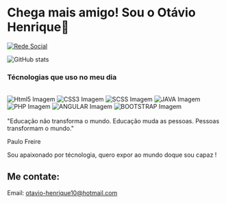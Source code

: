 # Chega mais amigo! Sou o Otávio Henrique🖖
[![Rede Social](https://img.shields.io/badge/LinkedIn-0077B5?style=for-the-badge&logo=linkedin&logoColor=white
)](https://br.linkedin.com/in/ot%C3%A1vio-henrique-filgueiras-2746a120a)

![GitHub stats](https://github-readme-stats.vercel.app/api?username=ResoluteJax&show_icons=true&theme=dracula)

### Técnologias que uso no meu dia
<br/>

<div>
<img src="https://img.shields.io/badge/HTML5-E34F26?style=for-the-badge&logo=html5&logoColor=white" alt="Html5 Imagem">
<img src="https://img.shields.io/badge/CSS3-1572B6?style=for-the-badge&logo=css3&logoColor=white" alt="CSS3 Imagem">
<img src="https://img.shields.io/badge/Sass-CC6699?style=for-the-badge&logo=sass&logoColor=white" alt="SCSS Imagem">
<img src="https://img.shields.io/badge/Java-ED8B00?style=for-the-badge&logo=java&logoColor=white" alt="JAVA Imagem">
<img src="https://img.shields.io/badge/PHP-777BB4?style=for-the-badge&logo=php&logoColor=white" alt="PHP Imagem">
<img src="https://img.shields.io/badge/Angular-DD0031?style=for-the-badge&logo=angular&logoColor=white" alt="ANGULAR Imagem">
<img src="https://img.shields.io/badge/Bootstrap-563D7C?style=for-the-badge&logo=bootstrap&logoColor=white" alt="BOOTSTRAP Imagem">
</div>
<br/>
 "Educação não transforma o mundo. Educação muda as pessoas. Pessoas transformam o mundo."

Paulo Freire

Sou apaixonado por técnologia, quero expor ao mundo doque sou capaz !

## Me contate:
Email: otavio-henrique10@hotmail.com
